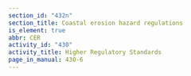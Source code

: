 ```yaml
---
section_id: "432n"
section_title: Coastal erosion hazard regulations
is_element: true
abbr: CER
activity_id: "430"
activity_title: Higher Regulatory Standards
page_in_manual: 430-6
---
```

